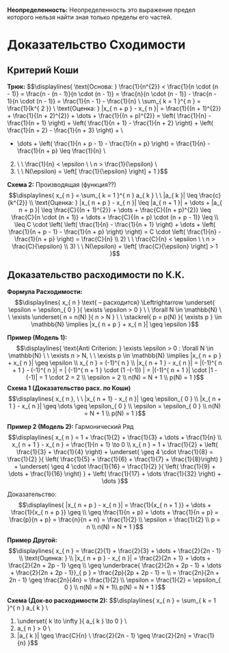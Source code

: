 **Неопределенность:** Неопределенность это выражение предел которого нельзя найти зная только пределы его частей.

# Доказательство Сходимости
## Критерий Коши
**Трюк:**
$$\displaylines{
\text{Основа: } \frac{1}{n^{2}} < \frac{1}{n \cdot (n - 1)} = \frac{n - (n - 1)}{n \cdot (n - 1)} = \frac{n}{n \cdot (n - 1)} - \frac{n - 1}{n \cdot (n - 1)} = \frac{1}{n - 1} - \frac{1}{n} \\ 
\sum_{ k = 1 }^{ n } = \frac{1}{k^{ 2 }} \\ 
\text{Оценка: } |x_{ n + p } - x_{ n }| = \frac{1}{(n + 1)^{2}} + \frac{1}{(n + 2)^{2}} + \dots + \frac{1}{(n + p)^{2}} = \left( \frac{1}{n} - \frac{1}{n + 1} \right) + \left( \frac{1}{n + 1} - \frac{1}{n + 2} \right) + \left( \frac{1}{n + 2} - \frac{1}{n + 3} \right) +  \\ 
+ \dots + \left( \frac{1}{n + p - 1} - \frac{1}{n + p} \right) = \frac{1}{n} - \frac{1}{n + p} \leq \frac{1}{n} \\ 
2) \ \ \frac{1}{n} < \epsilon \ \ n > \frac{1}{\epsilon} \\ 
3) \ \ N(\epsilon) = \left[ \frac{1}{\epsilon} \right] + 1
}$$

**Схема 2:** Производящая (функция??)
$$\displaylines{
x_{ n } = \sum_{ k = 1 }^{ n } a_{ k } \ \ |a_{ k }| \leq \frac{c}{k^{2}} \\ 
\text{Оценка: } |x_{ n + p } - x_{ n }| \leq |a_{ n + 1 }| + \dots + |a_{ n + p }| \leq \frac{C}{(n + 1)^{2}} + \dots + \frac{C}{(n + p)^{2}} \leq \frac{C}{n \cdot (n + 1)} + \dots + \frac{C}{(n + p) \cdot (n + p - 1)} \leq \\
\leq C \cdot \left( \left( \frac{1}{n} - \frac{1}{n + 1} \right) + \dots + \left( \frac{1}{n + p - 1} - \frac{1}{n + p} \right) \right) = C \cdot \left( \frac{1}{n} - \frac{1}{n + p} \right) = \frac{C}{n} \\ 
2) \ \ \frac{C}{n} < \epsilon \ \ n > \frac{C}{\epsilon} \\ 
3) \ \ N(\epsilon) = \left[ \frac{C}{\epsilon}  \right] > 1
}$$

## Доказательство расходимости по К.К. 
**Формула Расходимости:**
$$\displaylines{
x_{ n } \text{ – расходится} \Leftrightarrow \underset{ \epsilon = \epsilon_{ 0 } }{ \exists \epsilon > 0 } \ \ \forall N \in \mathbb{N} \ \ \exists \underset{ n = n(N) }{ n > N } \ \ \stackrel{ p = p(N) }{ \exists p } \in \mathbb{N} \implies |x_{ n + p } + x_{ n }| \geq \epsilon   
}$$

**Пример (Модель 1):**
$$\displaylines{
 \text{Anti Criterion: } \exists \epsilon > 0 : \forall N \in \mathbb{N} \ \ \exists n > N, \ \ \exists p \in \mathbb{N} \implies |x_{ n + p } + x_{ n }| \geq \epsilon \\ 
 x_{ n } = (-1)^{ n } \\ 
 |x_{ n + 1 } - x_{ n }| = |(-1)^{ n + 1 } - (-1)^{ n }| = | (-1)^{ n + 1 } \cdot (1 -(-1)) | = |(-1)^{ n + 1 }| \cdot |1 - (-1)| = 1 \cdot 2 = 2 \\ 
 \epsilon = 2 \\ 
 n(N) = N + 1 \\ 
 p(N) = 1
 }$$
**Схема 1 (Доказательство расх. по Коши)**
$$\displaylines{
x_{ n }, \ \ |x_{ n + 1} - x_{ n }| \geq \epsilon_{ 0 } \\ 
|x_{ n + 1 } - x_{ n }| \geq \dots \geq \epsilon_{ 0 } \\ 
\epsilon = \epsilon_{ 0 } \\ 
n(N) = N + 1 \\ 
p(N) = 1 
}$$

**Пример 2 (Модель 2):** Гармонический Ряд
$$\displaylines{
x_{ n } = 1 + \frac{1}{2} + \frac{1}{3} + \dots + \frac{1}{n} \\ 
x_{ n + 1 } - x_{ n } = \frac{1}{n + 1} \to 0 \\ 
x_{ n } = 1 + \frac{1}{2} + \left( \frac{1}{3} + \frac{1}{4} \right) + \underset{ \geq 4 \cdot \frac{1}{8} = \frac{1}{2} }{ \left( \frac{1}{5} + \frac{1}{6} + \frac{1}{7} + \frac{1}{8}\right) } + \underset{ \geq 4 \cdot \frac{1}{16} = \frac{1}{2} }{ \left( \frac{1}{9} + \dots + \frac{1}{16} \right) } + \left( \frac{1}{17} + \dots \frac{1}{32} \right) + \dots 
}$$

Доказательство: 
$$\displaylines{
|x_{ n + p }  - x_{ n }| = \frac{1}{x_{ n + 1 }} + \dots + \frac{1}{x_{ n + p }} \geq \\ 
\geq \frac{1}{n + p} + \dots + \frac{1}{n + p} = \frac{p}{n + p} = \frac{n}{n + n} = \frac{1}{2} \\ 
\epsilon = \frac{1}{2} \\ 
p = n \\ 
n(N) = N + 1 
}$$

**Пример Другой:** 
$$\displaylines{
x_{ n } = \frac{2}{1} + \frac{2}{3} + \dots + \frac{2}{2n - 1} \\ 
\text{Оценка: } \\ 
|x_{ n + p } - x_{ n }| = \frac{2}{2n + 1} + \dots + \frac{2}{2n + 2p - 1} \geq \\ 
\geq \underbrace{ \frac{2}{2n + 2p - 1} + \dots + \frac{2}{2n + 2p - 1}}_{ p } = \frac{2p}{2p + 2p - 1} = \\ 
= \frac{2n}{2n + 2n - 1} \geq \frac{2n}{4n} = \frac{1}{2} \\ 
\epsilon = \frac{1}{2} = \epsilon_{ 0 } \\ 
n(N) = N + 1\\ 
p(N) = N + 1
}$$

**Схема (Док-во расходимости 2):**
$$\displaylines{
x_{ n } = \sum_{ k = 1 }^{ n } a_{ k } \\ 
1) \underset{ k \to \infty }{ a_{ k } \to 0 } \\ 
2) a_{ n } > 0 \\ 
3) |a_{ k }| \geq \frac{C}{n} \\ 
\frac{2}{2n - 1} \geq \frac{2}{2n} = \frac{1}{n} 
}$$
